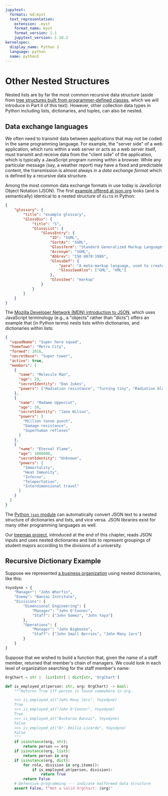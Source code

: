 ```yaml
---
jupytext:
  formats: md:myst
  text_representation:
    extension: .myst
    format_name: myst
    format_version: 1.1
    jupytext_version: 1.10.3
kernelspec:
  display_name: Python 3
  language: python
  name: python3
---
```


# Other Nested Structures

Nested lists are by far the most common recursive data 
structure (aside from
[tree structures built from programmer-defined classes](
https://uo-cs-oer.github.io/CS211-text/03_Recursion/03_1_Recursion.html),
which we will introduce in Part II of this text).  However, other
collection data types in Python  including lists, dictionaries, and 
tuples, can also be nested.  

## Data exchange languages 

We often need to transmit data between applications that may not be 
coded in the same programming language.  For example, the "server 
side" of a web application, which runs within a web server or acts 
as a web server itself, must transmit and receive data from the 
"client side" of the application, which is typically a JavaScript 
program running within a browser.  While any particular message (say,
a weather report) may have a fixed and predictable content, the 
transmission is almost always in a _data exchange format_ which is 
defined by a recursive data structure.  

Among the most common data exchange formats in use today is 
JavaScript Object Notation (JSON).  The first
[example offered at json.org](https://json.org/example.html)
looks (and is semantically) identical to a nested structure of 
`dict`s in Python: 

```json
{
    "glossary": {
        "title": "example glossary",
		"GlossDiv": {
            "title": "S",
			"GlossList": {
                "GlossEntry": {
                    "ID": "SGML",
					"SortAs": "SGML",
					"GlossTerm": "Standard Generalized Markup Language",
					"Acronym": "SGML",
					"Abbrev": "ISO 8879:1986",
					"GlossDef": {
                        "para": "A meta-markup language, used to create markup languages such as DocBook.",
						"GlossSeeAlso": ["GML", "XML"]
                    },
					"GlossSee": "markup"
                }
            }
        }
    }
}
```

The [Mozilla Developer Network (MDN)
introduction to JSON](
https://developer.mozilla.org/en-US/docs/Learn/JavaScript/Objects/JSON),
which uses JavaScript terminology (e.g., a "objects" rather than "dicts")
offers an example that (in Python terms) nests lists within dictionaries, and 
dictionaries within lists: 

```json
{
  "squadName": "Super hero squad",
  "homeTown": "Metro City",
  "formed": 2016,
  "secretBase": "Super tower",
  "active": true,
  "members": [
    {
      "name": "Molecule Man",
      "age": 29,
      "secretIdentity": "Dan Jukes",
      "powers": ["Radiation resistance", "Turning tiny", "Radiation blast"]
    },
    {
      "name": "Madame Uppercut",
      "age": 39,
      "secretIdentity": "Jane Wilson",
      "powers": [
        "Million tonne punch",
        "Damage resistance",
        "Superhuman reflexes"
      ]
    },
    {
      "name": "Eternal Flame",
      "age": 1000000,
      "secretIdentity": "Unknown",
      "powers": [
        "Immortality",
        "Heat Immunity",
        "Inferno",
        "Teleportation",
        "Interdimensional travel"
      ]
    }
  ]
}
```

The [Python `json` module](https://docs.python.org/3/library/json.html)
can automatically convert JSON text to a nested structure of 
dictionaries and lists, and vice versa.  JSON libraries exist for 
many other programming languages as well. 

Our [treemap project](https://github.com/UO-CS210/Treemap),
introduced at the end of this chapter, reads JSON inputs and uses 
nested dictionaries and lists to represent groupings of student 
majors according to the divisions of a university.

## Recursive Dictionary Example

Suppose we represented
[a business organization](https://www.imdb.com/title/tt0086856/)
using nested dictionaries, like this: 

```python
Yoyodyne = {
    "Manager": "John Whorfin",
    "Enemy": "Banzai Institute",
    "Divisions": {
        "Dimensional Engineering": { 
            "Manager": "John O'Connor",
            "Staff": ["John Gomez", "John Yaya"]
        },
        "Operations": {
            "Manager": "John Bigboote",
            "Staff": ["John Small Berries", "John Many Jars"]
        }
    }
}
```
Suppose that we wished to build a function that, given the name of
a staff member, returned that member's chain of managers.  We could 
look in each level of organization searching for the staff member's 
name: 

```python
OrgChart = str |  list[str] | dict[str, 'OrgChart']

def is_employed_at(person: str, org: OrgChart) -> bool:
    """Returns True iff person is found somewhere in org.

    >>> is_employed_at("John Many Jars", Yoyodyne)
    True
    >>> is_employed_at("John O'Connor", Yoyodyne)
    True
    >>> is_employed_at("Buckaroo Banzai", Yoyodyne)
    False
    >>> is_employed_at("Dr. Emilio Lizardo", Yoyodyne)
    False
    """
    if isinstance(org, str):
        return person == org
    if isinstance(org, list):
        return person in org
    if isinstance(org, dict):
        for role, division in org.items():
            if is_employed_at(person, division):
                return True
        return False
    # Defensive programming --- indicate malformed data structure
    assert False, f"Not a valid OrgChart: {org}"
```


